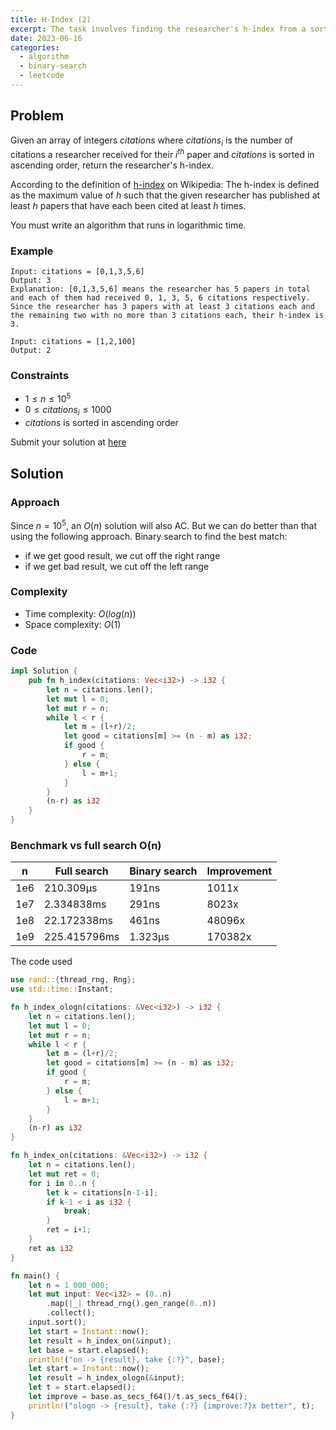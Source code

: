 ```yaml
---
title: H-Index (2)
excerpt: The task involves finding the researcher's h-index from a sorted array of citations. The h-index represents the maximum value 'h' where the researcher has published at least 'h' papers, each cited at least 'h' times.
date: 2023-06-16
categories:
  - algorithm
  - binary-search
  - leetcode
---
```


## Problem

Given an array of integers $citations$ where $citations_i$ is the number of citations a researcher received for their $i^{th}$ paper and $citations$ is sorted in ascending order, return the researcher's h-index.

According to the definition of [h-index](https://en.wikipedia.org/wiki/H-index) on Wikipedia: The h-index is defined as the maximum value of $h$ such that the given researcher has published at least $h$ papers that have each been cited at least $h$ times.

You must write an algorithm that runs in logarithmic time.

### Example

```
Input: citations = [0,1,3,5,6]
Output: 3
Explanation: [0,1,3,5,6] means the researcher has 5 papers in total and each of them had received 0, 1, 3, 5, 6 citations respectively.
Since the researcher has 3 papers with at least 3 citations each and the remaining two with no more than 3 citations each, their h-index is 3.
```

```
Input: citations = [1,2,100]
Output: 2
```

### Constraints

- $1 \leq n \leq 10^5$
- $0 \leq citations_i \leq 1000$
- $citations$ is sorted in ascending order

Submit your solution at [here](https://leetcode.com/problems/h-index-ii/)

## Solution

### Approach

Since $n = 10^5$, an $O(n)$ solution will also AC. But we can do better than that using the following approach. Binary search to find the best match:

- if we get good result, we cut off the right range
- if we get bad result, we cut off the left range

### Complexity

- Time complexity: $O(log(n))$
- Space complexity: $O(1)$

### Code

```rust
impl Solution {
    pub fn h_index(citations: Vec<i32>) -> i32 {
        let n = citations.len();
        let mut l = 0;
        let mut r = n;
        while l < r {
            let m = (l+r)/2;
            let good = citations[m] >= (n - m) as i32;
            if good {
                r = m;
            } else {
                l = m+1;
            }
        }
        (n-r) as i32
    }
}
```

### Benchmark vs full search O(n)

| n   | Full search  | Binary search | Improvement |
| --- | ------------ | ------------- | ----------- |
| 1e6 | 210.309µs    | 191ns         | 1011x       |
| 1e7 | 2.334838ms   | 291ns         | 8023x       |
| 1e8 | 22.172338ms  | 461ns         | 48096x      |
| 1e9 | 225.415796ms | 1.323µs       | 170382x     |

The code used

```rust
use rand::{thread_rng, Rng};
use std::time::Instant;

fn h_index_ologn(citations: &Vec<i32>) -> i32 {
    let n = citations.len();
    let mut l = 0;
    let mut r = n;
    while l < r {
        let m = (l+r)/2;
        let good = citations[m] >= (n - m) as i32;
        if good {
            r = m;
        } else {
            l = m+1;
        }
    }
    (n-r) as i32
}

fn h_index_on(citations: &Vec<i32>) -> i32 {
    let n = citations.len();
    let mut ret = 0;
    for i in 0..n {
        let k = citations[n-1-i];
        if k-1 < i as i32 {
            break;
        }
        ret = i+1;
    }
    ret as i32
}

fn main() {
    let n = 1_000_000;
    let mut input: Vec<i32> = (0..n)
        .map(|_| thread_rng().gen_range(0..n))
        .collect();
    input.sort();
    let start = Instant::now();
    let result = h_index_on(&input);
    let base = start.elapsed();
    println!("on -> {result}, take {:?}", base);
    let start = Instant::now();
    let result = h_index_ologn(&input);
    let t = start.elapsed();
    let improve = base.as_secs_f64()/t.as_secs_f64();
    println!("ologn -> {result}, take {:?} {improve:?}x better", t);
}
```
